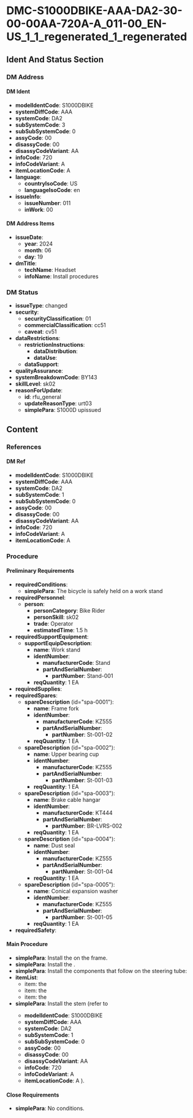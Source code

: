 # DMC-S1000DBIKE-AAA-DA2-30-00-00AA-720A-A_011-00_EN-US_1_1_regenerated_1_regenerated

## Ident And Status Section

### DM Address

#### DM Ident

*   **modelIdentCode**: S1000DBIKE
*   **systemDiffCode**: AAA
*   **systemCode**: DA2
*   **subSystemCode**: 3
*   **subSubSystemCode**: 0
*   **assyCode**: 00
*   **disassyCode**: 00
*   **disassyCodeVariant**: AA
*   **infoCode**: 720
*   **infoCodeVariant**: A
*   **itemLocationCode**: A
*   **language**:
    *   **countryIsoCode**: US
    *   **languageIsoCode**: en
*   **issueInfo**:
    *   **issueNumber**: 011
    *   **inWork**: 00

#### DM Address Items

*   **issueDate**:
    *   **year**: 2024
    *   **month**: 06
    *   **day**: 19
*   **dmTitle**:
    *   **techName**: Headset
    *   **infoName**: Install procedures

### DM Status

*   **issueType**: changed
*   **security**:
    *   **securityClassification**: 01
    *   **commercialClassification**: cc51
    *   **caveat**: cv51
*   **dataRestrictions**:
    *   **restrictionInstructions**:
        *   **dataDistribution**:
        *   **dataUse**:
    *   **dataSupport**:
*   **qualityAssurance**:
*   **systemBreakdownCode**: BY143
*   **skillLevel**: sk02
*   **reasonForUpdate**:
    *   **id**: rfu_general
    *   **updateReasonType**: urt03
    *   **simplePara**: S1000D upissued

## Content

### References

#### DM Ref

*   **modelIdentCode**: S1000DBIKE
*   **systemDiffCode**: AAA
*   **systemCode**: DA2
*   **subSystemCode**: 1
*   **subSubSystemCode**: 0
*   **assyCode**: 00
*   **disassyCode**: 00
*   **disassyCodeVariant**: AA
*   **infoCode**: 720
*   **infoCodeVariant**: A
*   **itemLocationCode**: A

### Procedure

#### Preliminary Requirements

*   **requiredConditions**:
    *   **simplePara**: The bicycle is safely held on a work stand
*   **requiredPersonnel**:
    *   **person**:
        *   **personCategory**: Bike Rider
        *   **personSkill**: sk02
        *   **trade**: Operator
        *   **estimatedTime**: 1.5 h
*   **requiredSupportEquipment**:
    *   **supportEquipDescription**:
        *   **name**: Work stand
        *   **identNumber**:
            *   **manufacturerCode**: Stand
            *   **partAndSerialNumber**:
                *   **partNumber**: Stand-001
        *   **reqQuantity**: 1 EA
*   **requiredSupplies**:
*   **requiredSpares**:
    *   **spareDescription** (id="spa-0001"):
        *   **name**: Frame fork
        *   **identNumber**:
            *   **manufacturerCode**: KZ555
            *   **partAndSerialNumber**:
                *   **partNumber**: St-001-02
        *   **reqQuantity**: 1 EA
    *   **spareDescription** (id="spa-0002"):
        *   **name**: Upper bearing cup
        *   **identNumber**:
            *   **manufacturerCode**: KZ555
            *   **partAndSerialNumber**:
                *   **partNumber**: St-001-03
        *   **reqQuantity**: 1 EA
    *   **spareDescription** (id="spa-0003"):
        *   **name**: Brake cable hangar
        *   **identNumber**:
            *   **manufacturerCode**: KT444
            *   **partAndSerialNumber**:
                *   **partNumber**: BR-LVRS-002
        *   **reqQuantity**: 1 EA
    *   **spareDescription** (id="spa-0004"):
        *   **name**: Dust seal
        *   **identNumber**:
            *   **manufacturerCode**: KZ555
            *   **partAndSerialNumber**:
                *   **partNumber**: St-001-04
        *   **reqQuantity**: 1 EA
    *   **spareDescription** (id="spa-0005"):
        *   **name**: Conical expansion washer
        *   **identNumber**:
            *   **manufacturerCode**: KZ555
            *   **partAndSerialNumber**:
                *   **partNumber**: St-001-05
        *   **reqQuantity**: 1 EA
*   **requiredSafety**:

#### Main Procedure

*   **simplePara**: Install the <internalRef internalRefId="spa-0001" internalRefTargetType="irtt06"/> on the frame.
*   **simplePara**: Install the <internalRef internalRefId="spa-0002" internalRefTargetType="irtt06"/>.
*   **simplePara**: Install the components that follow on the steering tube:
*   **itemList**:
    *   item: the <internalRef internalRefId="spa-0003" internalRefTargetType="irtt06"/>
    *   item: the <internalRef internalRefId="spa-0004" internalRefTargetType="irtt06"/>
    *   item: the <internalRef internalRefId="spa-0005" internalRefTargetType="irtt06"/>
*   **simplePara**: Install the stem (refer to <dmRef>
    *   **modelIdentCode**: S1000DBIKE
    *   **systemDiffCode**: AAA
    *   **systemCode**: DA2
    *   **subSystemCode**: 1
    *   **subSubSystemCode**: 0
    *   **assyCode**: 00
    *   **disassyCode**: 00
    *   **disassyCodeVariant**: AA
    *   **infoCode**: 720
    *   **infoCodeVariant**: A
    *   **itemLocationCode**: A
  </dmRef>).

#### Close Requirements

*   **simplePara**: No conditions.